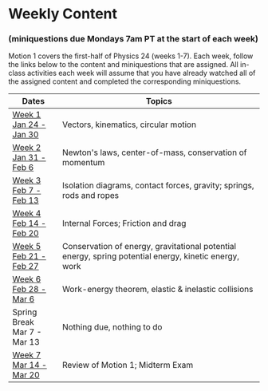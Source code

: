 # Weekly Content 
### (miniquestions due Mondays 7am PT at the start of each week)

Motion 1 covers the first-half of Physics 24 (weeks 1-7). Each week, follow the links below to the content and miniquestions that are assigned. All in-class activities each week will assume that you have already watched all of the assigned content and completed the corresponding miniquestions.

Dates | Topics
----- | -------
[Week 1 <br> Jan 24 - Jan 30](week1) |Vectors, kinematics, circular motion
[Week 2 <br> Jan 31 - Feb 6](week2) |  Newton's laws, center-of-mass, conservation of momentum
[Week 3 <br> Feb 7 - Feb 13](week3) |  Isolation diagrams, contact forces, gravity; springs, rods and ropes
[Week 4 <br>  Feb 14 - Feb 20](week4) |  Internal Forces; Friction and drag
[Week 5 <br> Feb 21 - Feb 27](week5) | Conservation of energy, gravitational potential energy, spring potential energy, kinetic energy, work
[Week 6 <br>  Feb 28 - Mar 6](week6) |  Work-energy theorem, elastic & inelastic collisions
Spring Break <br>  Mar 7 - Mar 13 | Nothing due, nothing to do
[Week 7 <br>  Mar 14 - Mar 20](week7) |  Review of Motion 1; Midterm Exam


